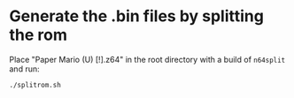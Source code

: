 # Generate the .bin files by splitting the rom
Place "Paper Mario (U) [!].z64" in the root directory with a build of `n64split` and run:
```
./splitrom.sh
```